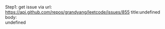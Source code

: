 Step1: get issue via url: https://api.github.com/repos/grandyang/leetcode/issues/855 
 title:undefined 
 body:  
 undefined